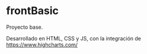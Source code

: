 # frontBasic


Proyecto base.

Desarrollado en HTML, CSS y JS, con la integración de https://www.highcharts.com/
